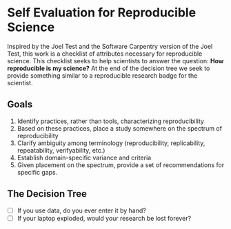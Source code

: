 
# Self Evaluation for Reproducible Science

Inspired by the Joel Test and the Software Carpentry version of the Joel Test, 
this work is a checklist of attributes necessary for reproducible science. 
This checklist seeks to help scientists to answer the question: **How 
reproducible is my science?** At the end of the decision tree we seek to
provide something similar to a reproducible research badge for the scientist.

## Goals

1. Identify practices, rather than tools, characterizing reproducibility 
2. Based on these practices, place a study somewhere on the spectrum of
reproducibility
3. Clarify ambiguity among terminology (reproducibility, replicability, 
   repeatability, verifyability, etc.)
4. Establish domain-specific variance and criteria
5. Given placement on the spectrum, provide a set of recommendations for specific gaps.


## The Decision Tree

- [ ] If you use data, do you ever enter it by hand?
- [ ] If your laptop exploded, would your research be lost forever?
